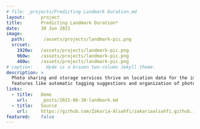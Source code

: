 ```yaml
---
# file: _projects/Predicting Landmark Duration.md
layout:      project
title:       Predicting Landmark Duration*
date:        30 Jun 2021
image:
  path:       /assets/projects/landmark-pic.png
  srcset:
    1920w:   /assets/projects/landmark-pic.png
    960w:    /assets/projects/landmark-pic.png
    480w:    /assets/projects/landmark-pic.png
# caption:     Hyde is a brazen two-column Jekyll theme.
description: >
  Photo sharing and storage services thrive on location data for the images uploaded by their users. Location data enables useful 
  features like automatic tagging suggestions and organization of photos, greatly enhancing the user experience.
links:
  - title:   Demo
    url:     _posts/2021-06-30-landmark.md
  - title:   Source
    url:     https://github.com/Zakaria-Alsahfi/zakariaalsahfi.github.io/blob/cfb388cf10ec30f210c6b4699678e7da5a6ce8da/_posts/2021-06-30-landmark.md
featured:    false
---
```

